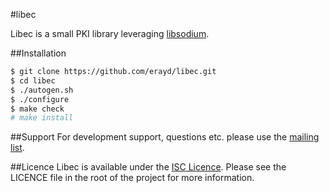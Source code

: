 #libec

Libec is a small PKI library leveraging [libsodium](https://github.com/jedisct1/libsodium).

##Installation
```bash
$ git clone https://github.com/erayd/libec.git
$ cd libec
$ ./autogen.sh
$ ./configure
$ make check
# make install
```

##Support
For development support, questions etc. please use the [mailing list](https://groups.google.com/a/erayd.net/forum/#!forum/libec).

##Licence
Libec is available under the [ISC Licence](http://en.wikipedia.org/wiki/ISC_license). Please see the LICENCE file in the root of the project for more information.